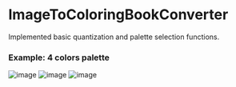 # ImageToColoringBookConverter
Implemented basic quantization and palette selection functions.
### Example: 4 colors palette
![image](https://user-images.githubusercontent.com/32095048/147880751-eb68c30c-e2d4-4bee-916e-d17403d197b8.png)
![image](https://user-images.githubusercontent.com/32095048/147880762-91b68ce7-9815-496e-ad02-1040c954c59f.png)
![image](https://user-images.githubusercontent.com/32095048/147880763-e51885c4-2595-4563-be83-af2e3daa9bc9.png)
